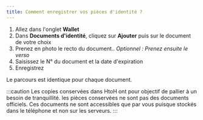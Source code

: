 ```yaml
---
title: Comment enregistrer vos pièces d'identité ?
---
```


1. Allez dans l'onglet **Wallet**
2. Dans **Documents d'identité**, cliquez sur **Ajouter** puis sur le document de votre choix
3. Prenez en photo le recto du document.. *Optionnel : Prenez ensuite le verso*
4. Saisissez le N° du document et la date d'expiration
5. Enregistrez

Le parcours est identique pour chaque document.

:::caution
Les copies conservées dans HtoH ont pour objectif de pallier à un besoin de tranquillité. les pièces conservées ne sont pas des documents officiels. Ces documents ne sont accessibles que par vous puisque stockés dans le téléphone et non sur les serveurs.
:::